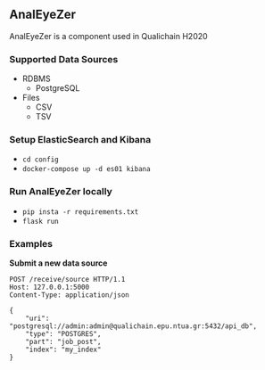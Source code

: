 ## AnalEyeZer

AnalEyeZer is a component used in Qualichain H2020

### Supported Data Sources
+ RDBMS
    + PostgreSQL
+ Files
  + CSV
  + TSV


### Setup ElasticSearch and Kibana

+ `cd config`
+ `docker-compose up -d es01 kibana`

### Run AnalEyeZer locally


+ `pip insta -r requirements.txt`
+ `flask run`

### Examples

**Submit a new data source**

```http request
POST /receive/source HTTP/1.1
Host: 127.0.0.1:5000
Content-Type: application/json

{
	"uri": "postgresql://admin:admin@qualichain.epu.ntua.gr:5432/api_db",
	"type": "POSTGRES",
	"part": "job_post",
	"index": "my_index"
}
```